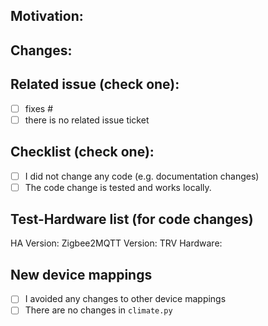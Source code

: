 ## Motivation:

## Changes:

## Related issue (check one):

- [ ] fixes #<issue number goes here>
- [ ] there is no related issue ticket

## Checklist (check one):

- [ ] I did not change any code (e.g. documentation changes)
- [ ] The code change is tested and works locally.

## Test-Hardware list (for code changes)

<!-- Please specify your hardware/software which was used to test the code locally: -->

HA Version:
Zigbee2MQTT Version:
TRV Hardware:

## New device mappings

<!-- If there was a new device mapping added, please make sure to fill in this checklist: -->

  - [ ] I avoided any changes to other device mappings
  - [ ] There are no changes in `climate.py`

<!-- If you did change the `climate.py` please create a dedicated PR for this. -->
